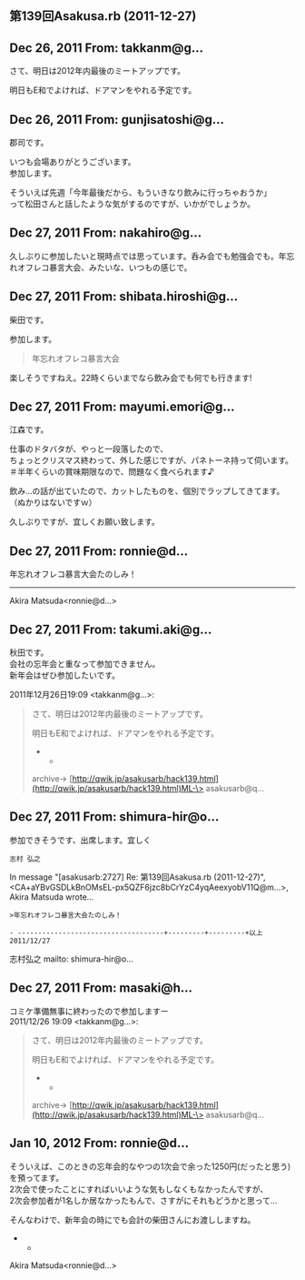 ## 第139回Asakusa.rb (2011-12-27)

## Dec 26, 2011 From: takkanm@g...

さて、明日は2012年内最後のミートアップです。

明日もE和でよければ、ドアマンをやれる予定です。

## Dec 26, 2011 From: gunjisatoshi@g...

郡司です。

いつも会場ありがとうございます。  
参加します。

そういえば先週「今年最後だから、もういきなり飲みに行っちゃおうか」  
って松田さんと話したような気がするのですが、いかがでしょうか。

## Dec 27, 2011 From: nakahiro@g...

久しぶりに参加したいと現時点では思っています。呑み会でも勉強会でも。年忘れオフレコ暴言大会、みたいな、いつもの感じで。

## Dec 27, 2011 From: shibata.hiroshi@g...

柴田です。

参加します。

> 年忘れオフレコ暴言大会

楽しそうですねえ。22時くらいまでなら飲み会でも何でも行きます!

## Dec 27, 2011 From: mayumi.emori@g...

江森です。

仕事のドタバタが、やっと一段落したので、  
ちょっとクリスマス終わって、外した感じですが、パネトーネ持って伺います。  
＃半年くらいの賞味期限なので、問題なく食べられます♪

飲み…の話が出ていたので、カットしたものを、個別でラップしてきてます。  
（ぬかりはないですｗ）

久しぶりですが、宜しくお願い致します。

## Dec 27, 2011 From: ronnie@d...

年忘れオフレコ暴言大会たのしみ！

* * *

Akira Matsuda\<ronnie@d...\>

## Dec 27, 2011 From: takumi.aki@g...

秋田です。  
会社の忘年会と重なって参加できません。  
新年会はぜひ参加したいです。

2011年12月26日19:09 \<takkanm@g...\>:

> さて、明日は2012年内最後のミートアップです。
> 
> 明日もE和でよければ、ドアマンをやれる予定です。
> 
> - -
> 
> archive-\> [http://qwik.jp/asakusarb/hack139.html](http://qwik.jp/asakusarb/hack139.html)ML-\> asakusarb@q...
## Dec 27, 2011 From: shimura-hir@o...

参加できそうです、出席します。宜しく

    志村 弘之

In message "[asakusarb:2727] Re: 第139回Asakusa.rb (2011-12-27)",   
\<CA+aYBvGSDLkBnOMsEL-px5QZF6jzc8bCrYzC4yqAeexyobV11Q@m...\>,   
Akira Matsuda wrote...

    >年忘れオフレコ暴言大会たのしみ！

    - ------------------------------------+---------+---------+以上 2011/12/27

志村弘之 mailto: shimura-hir@o...

## Dec 27, 2011 From: masaki@h...

コミケ準備無事に終わったので参加しますー  
2011/12/26 19:09 \<takkanm@g...\>:

> さて、明日は2012年内最後のミートアップです。
> 
> 明日もE和でよければ、ドアマンをやれる予定です。
> 
> - -
> 
> archive-\> [http://qwik.jp/asakusarb/hack139.html](http://qwik.jp/asakusarb/hack139.html)ML-\> asakusarb@q...
## Jan 10, 2012 From: ronnie@d...

そういえば、このときの忘年会的なやつの1次会で余った1250円(だったと思う)を預ってます。  
2次会で使ったことにすればいいような気もしなくもなかったんですが、  
2次会参加者が1名しか居なかったもんで、さすがにそれもどうかと思って…

そんなわけで、新年会の時にでも会計の柴田さんにお渡ししますね。

- -

Akira Matsuda\<ronnie@d...\>

